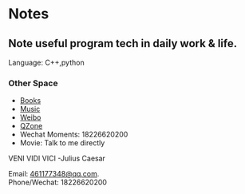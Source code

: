# Notes

## Note useful program tech in daily work & life. 
Language:          C++,python


### Other Space  
- [Books](https://1drv.ms/f/s!AjnTck1kjTur020KBel2WntM13Af)    
- [Music](https://music.163.com/#/user/home?id=349944279)  
- [Weibo](https://weibo.com/LoveOrFail/home)  
- [QZone](https://user.qzone.qq.com/461177348)
- Wechat Moments: 18226620200
- Movie: Talk to me directly

VENI VIDI VICI  -Julius Caesar


Email: 461177348@qq.com.  
Phone/Wechat: 18226620200
